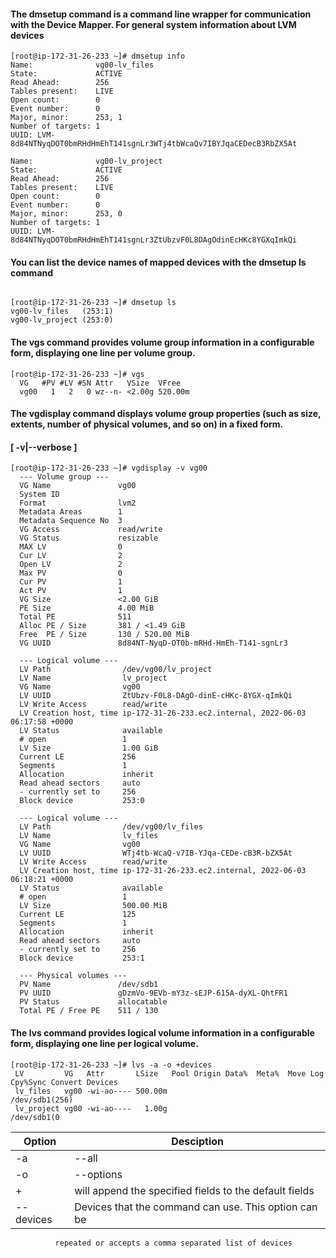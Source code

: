 #### The dmsetup command is a command line wrapper for communication with the Device Mapper. For general system information about LVM devices

```
[root@ip-172-31-26-233 ~]# dmsetup info
Name:              vg00-lv_files
State:             ACTIVE
Read Ahead:        256
Tables present:    LIVE
Open count:        0
Event number:      0
Major, minor:      253, 1
Number of targets: 1
UUID: LVM-8d84NTNyqDOT0bmRHdHmEhT141sgnLr3WTj4tbWcaQv7IBYJqaCEDecB3RbZX5At

Name:              vg00-lv_project
State:             ACTIVE
Read Ahead:        256
Tables present:    LIVE
Open count:        0
Event number:      0
Major, minor:      253, 0
Number of targets: 1
UUID: LVM-8d84NTNyqDOT0bmRHdHmEhT141sgnLr3ZtUbzvF0L8DAgOdinEcHKc8YGXqImkQi
```

#### You can list the device names of mapped devices with the dmsetup ls command

```

[root@ip-172-31-26-233 ~]# dmsetup ls
vg00-lv_files	(253:1)
vg00-lv_project	(253:0)
```


#### The vgs command provides volume group information in a configurable form, displaying one line per volume group.

```
[root@ip-172-31-26-233 ~]# vgs
  VG   #PV #LV #SN Attr   VSize  VFree  
  vg00   1   2   0 wz--n- <2.00g 520.00m
```
  
#### The vgdisplay command displays volume group properties (such as size, extents, number of physical volumes, and so on) in a fixed form.
#### [ -v|--verbose ]
  
```
[root@ip-172-31-26-233 ~]# vgdisplay -v vg00
  --- Volume group ---
  VG Name               vg00
  System ID             
  Format                lvm2
  Metadata Areas        1
  Metadata Sequence No  3
  VG Access             read/write
  VG Status             resizable
  MAX LV                0
  Cur LV                2
  Open LV               2
  Max PV                0
  Cur PV                1
  Act PV                1
  VG Size               <2.00 GiB
  PE Size               4.00 MiB
  Total PE              511
  Alloc PE / Size       381 / <1.49 GiB
  Free  PE / Size       130 / 520.00 MiB
  VG UUID               8d84NT-NyqD-OT0b-mRHd-HmEh-T141-sgnLr3
   
  --- Logical volume ---
  LV Path                /dev/vg00/lv_project
  LV Name                lv_project
  VG Name                vg00
  LV UUID                ZtUbzv-F0L8-DAgO-dinE-cHKc-8YGX-qImkQi
  LV Write Access        read/write
  LV Creation host, time ip-172-31-26-233.ec2.internal, 2022-06-03 06:17:58 +0000
  LV Status              available
  # open                 1
  LV Size                1.00 GiB
  Current LE             256
  Segments               1
  Allocation             inherit
  Read ahead sectors     auto
  - currently set to     256
  Block device           253:0
   
  --- Logical volume ---
  LV Path                /dev/vg00/lv_files
  LV Name                lv_files
  VG Name                vg00
  LV UUID                WTj4tb-WcaQ-v7IB-YJqa-CEDe-cB3R-bZX5At
  LV Write Access        read/write
  LV Creation host, time ip-172-31-26-233.ec2.internal, 2022-06-03 06:18:21 +0000
  LV Status              available
  # open                 1
  LV Size                500.00 MiB
  Current LE             125
  Segments               1
  Allocation             inherit
  Read ahead sectors     auto
  - currently set to     256
  Block device           253:1
   
  --- Physical volumes ---
  PV Name               /dev/sdb1     
  PV UUID               gDzmVo-9EVb-mY3z-sEJP-615A-dyXL-QhtFR1
  PV Status             allocatable
  Total PE / Free PE    511 / 130

 ```
  
 #### The lvs command provides logical volume information in a configurable form, displaying one line per logical volume. 
 
 ``` 
[root@ip-172-31-26-233 ~]# lvs -a -o +devices
  LV         VG   Attr       LSize   Pool Origin Data%  Meta%  Move Log Cpy%Sync Convert Devices       
  lv_files   vg00 -wi-ao---- 500.00m                                                     /dev/sdb1(256)
  lv_project vg00 -wi-ao----   1.00g                                                     /dev/sdb1(0

```


| Option  | Desciption|
---------|-----------
-a       | --all
-o       | --options
 +        | will append the specified fields to the default fields
 --devices| Devices that the command can use. This option can be
              repeated or accepts a comma separated list of devices         


              
              
